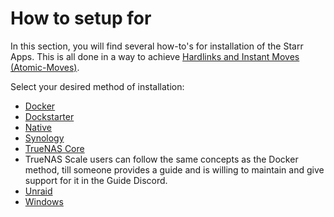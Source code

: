 # How to setup for

In this section, you will find several how-to's for installation of the Starr Apps.
This is all done in a way to achieve [Hardlinks and Instant Moves (Atomic-Moves)](/Hardlinks/Hardlinks-and-Instant-Moves/).

Select your desired method of installation:

- [Docker](/Hardlinks/How-to-setup-for/Docker/)
- [Dockstarter](/Hardlinks/How-to-setup-for/Dockstarter/)
- [Native](/Hardlinks/How-to-setup-for/Native/)
- [Synology](/Hardlinks/How-to-setup-for/Synology/)
- [TrueNAS Core](/Hardlinks/How-to-setup-for/TrueNAS-Core/)
- TrueNAS Scale users can follow the same concepts as the Docker method, till someone provides a guide and is willing to maintain and give support for it in the Guide Discord.
- [Unraid](/Hardlinks/How-to-setup-for/Unraid/)
- [Windows](/Hardlinks/How-to-setup-for/Windows/)
